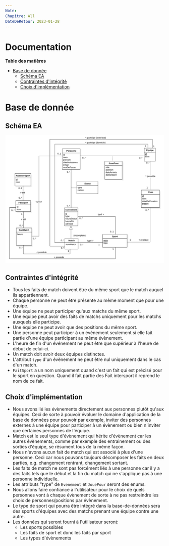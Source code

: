 ```yaml
---
Note: 
Chapitre: All
DateDeRetour: 2023-01-28
---
```

# Documentation
**Table des matières**
- [Base de donnée](#base-de-donnée)
	- [Schéma EA](#schéma-ea)
	- [Contraintes d&#39;intégrité](#contraintes-dintégrité)
	- [Choix d&#39;implémentation](#choix-dimplémentation)

# Base de donnée
## Schéma EA
![](SchemaEA.png)
## Contraintes d'intégrité
- Tous les faits de match doivent être du même sport que le match auquel ils appartiennent.
- Chaque personne ne peut être présente au même moment que pour une équipe.
- Une équipe ne peut participer qu'aux matchs du même sport.
- Une équipe peut avoir des faits de matchs uniquement pour les matchs auxquels elle participe.
- Une équipe ne peut avoir que des positions du même sport.
- Une personne peut participer à un évènement seulement si elle fait partie d'une équipe participant au même évènement.
- L'heure de fin d'un événement ne peut être que supérieur à l'heure de début de celui-ci.
- Un match doit avoir deux équipes distinctes.
- L'attribut `type` d'un évènement ne peut être nul uniquement dans le cas d'un match.
- `FaitSport` a un nom uniquement quand c'est un fait qui est précisé pour le sport en question. Quand il fait partie des Fait intersport il reprend le nom de ce fait.
## Choix d'implémentation

- Nous avons lié les évènements directement aux personnes plutôt qu'aux équipes. Ceci de sorte à pouvoir évoluer le domaine d'application de la base de données pour pouvoir par exemple, inviter des personnes externes à une équipe pour participer à un évènement ou bien n'inviter que certaines personnes de l'équipe.
- Match est le seul type d'évènement qui hérite d'évènement car les autres évènements, comme par exemple des entrainement ou des sorties d'équipe, se résument tous de la même façon.
- Nous n'avons aucun fait de match qui est associé à plus d'une personne. Ceci car nous pouvons toujours décomposer les faits en deux parties, e.g. changement rentrant, changement sortant.
- Les faits de match ne sont pas forcément liés à une personne car il y a des faits tels que le début et la fin du match qui ne s'applique pas à une personne individuelle.
- Les attributs "type" de `Evenement` et `JouePour` seront des enums.
- Nous allons faire confiance à l'utilisateur pour le choix de quels personnes vont à chaque évènement de sorte à ne pas restreindre les choix de personnes/positions par évènement.
- Le type de sport qui pourra être intégré dans la base-de-données sera des sports d'équipes avec des matchs prenant une équipe contre une autre.
- Les données qui seront fourni à l'utilisateur seront:
	- Les sports possibles
	- Les faits de sport et donc les faits par sport
	- Les types d'évènements